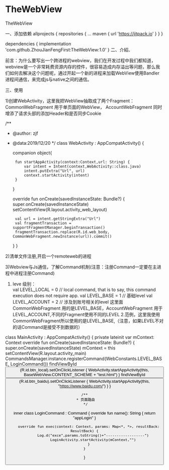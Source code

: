 # TheWebView
TheWebView

一、添加依赖
allprojects {
		repositories {
			...
			maven { url 'https://jitpack.io' }
		}
	}

dependencies {
	        implementation 'com.github.ZhouJianFengFirst:TheWebView:1.0'
	}
二、介紹、

前言：为什么要写出一个跨进程的webview，我们在开发过程中我们都知道，webview是一个非常耗费资源内存的控件，很容易造成内存溢出等问题，那么我们如何去解决这个问题呢，通过开起一个新的进程来加载WebView使用Bandler进程间通信，来完成js与native之间的通信。

三、使用

1)创建WebActivity，这里我把WebView抽取成了两个Fragment：
CommonWebFragment 用于单页面的WebView，
AccountWebFragment 同时增添了请求头部的添加Header和是否同步Cookie 

/**
 * @author: zjf
 * @data:2019/12/20
 */
class WebActivity : AppCompatActivity() {


    companion object{

        fun startAppActivity(context:Context,url: String) {
            var intent = Intent(context,WebActivity::class.java)
            intent.putExtra("Url", url)
            context.startActivity(intent)
        }
    }

    override fun onCreate(savedInstanceState: Bundle?) {
        super.onCreate(savedInstanceState)
        setContentView(R.layout.activity_web_layout)

        val url = intent.getStringExtra("Url")
        val fragmentTransaction = supportFragmentManager.beginTransaction()
        fragmentTransaction.replace(R.id.web_body, CommonWebFragment.newInstance(url)).commit()
    }
}

2)清单文件注册,开启一个remoteweb的进程
        <activity
            android:name=".WebActivity"
            android:hardwareAccelerated="true"
            android:process=":remoteweb" />


3)Webview与Js通信，了解Command机制(注意：注册Command一定要在主进程中进程注册Command)
   1. leve 级别：      
        val LEVEL_LOCAL = 0 // local command, that is to say, this command execution does not require app.
        val LEVEL_BASE = 1 // 基础level
        val LEVEL_ACCOUNT = 2 // 涉及到账号相关的level
    这里面CommonWebFragment  用的是LEVEL_BASE，AccountWebFragment 用于LEVEL_ACCOUNT,不同的Fragment使用不同的LEVEL
    2.范例，这里我使用CommonWebFragment所以使用的是LEVEL_BASE,（注意，如果LEVEL不对的话Command是接受不到数据的）


 class MainActivity : AppCompatActivity() {
    private lateinit var mContext: Context
    override fun onCreate(savedInstanceState: Bundle?) {
        super.onCreate(savedInstanceState)
        mContext = this
        setContentView(R.layout.activity_main)
        CommandsManager.instance.registerCommand(WebConstants.LEVEL_BASE, LoginCommand())
        findViewById<Button>(R.id.btn_local).setOnClickListener {
            WebActivity.startAppActivity(this, BaseWebView.CONTENT_SCHEME + "test.html")
        }
        findViewById<Button>(R.id.btn_baidu).setOnClickListener {
            WebActivity.startAppActivity(this, "https://www.baidu.com/")
        }
    }

    /**
     * 页面路由
     */
   inner class LoginCommand : Command {
        override fun name(): String {
            return "appLogin"
        }

        override fun exec(context: Context, params: Map<*, *>, resultBack: ResultBack) {
            Log.d("exce",params.toString()+"------------------")
            LoginActivity.startActivity(mContext,"")
        }
    }
}
